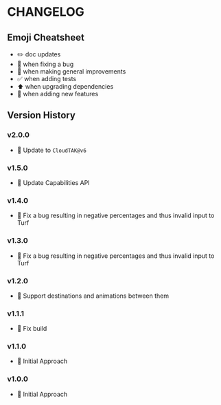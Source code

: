 # CHANGELOG

## Emoji Cheatsheet
- :pencil2: doc updates
- :bug: when fixing a bug
- :rocket: when making general improvements
- :white_check_mark: when adding tests
- :arrow_up: when upgrading dependencies
- :tada: when adding new features

## Version History

### v2.0.0

- :tada: Update to `CloudTAK@v6`

### v1.5.0

- :tada: Update Capabilities API

### v1.4.0

- :bug: Fix a bug resulting in negative percentages and thus invalid input to Turf

### v1.3.0

- :bug: Fix a bug resulting in negative percentages and thus invalid input to Turf

### v1.2.0

- :tada: Support destinations and animations between them

### v1.1.1

- :rocket: Fix build

### v1.1.0

- :rocket: Initial Approach

### v1.0.0

- :rocket: Initial Approach

